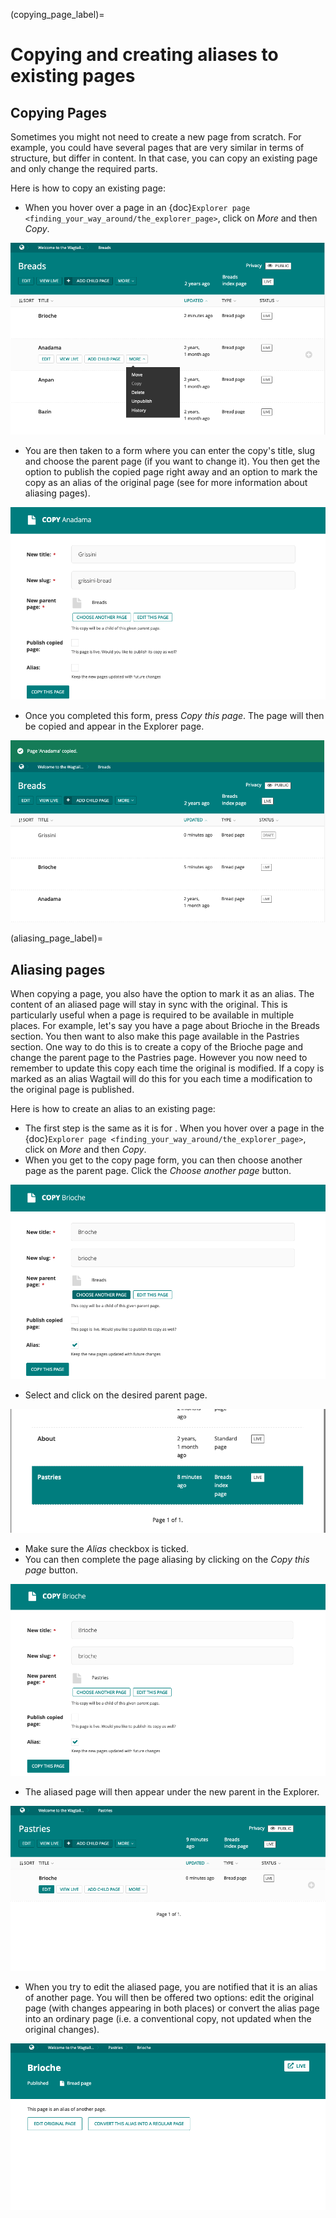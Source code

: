 (copying_page_label)=

# Copying and creating aliases to existing pages

## Copying Pages

Sometimes you might not need to create a new page from scratch. For example, you could have several pages that are very similar in terms of structure, but differ in content. In that case, you can copy an existing page and only change the required parts.

Here is how to copy an existing page:

-   When you hover over a page in an {doc}`Explorer page <finding_your_way_around/the_explorer_page>`, click on _More_ and then _Copy_.

![Copy action available when hovering over a page in an explorer page](../_static/images/screen12.6_1_copy_from_explorer_menu.png)

-   You are then taken to a form where you can enter the copy's title, slug and choose the parent page (if you want to change it). You then get the option to publish the copied page right away and an option to mark the copy as an alias of the original page (see [](aliasing_page_label) for more information about aliasing pages).

![Copy page form with the options to change the title, slug, parent page, published status and option to create an alias.](../_static/images/screen12.6_2_copy_input_information.png)

-   Once you completed this form, press _Copy this page_. The page will then be copied and appear in the Explorer page.

![Successful copying of a page results in it being available in the Explorer page.](../_static/images/screen12.6_3_copy_success.png)

(aliasing_page_label)=

## Aliasing pages

When copying a page, you also have the option to mark it as an alias. The content of an aliased page will stay in sync with the original. This is particularly useful when a page is required to be available in multiple places.
For example, let's say you have a page about Brioche in the Breads section. You then want to also make this page available in the Pastries section. One way to do this is to create a copy of the Brioche page and change the parent page to the Pastries page. However you now need to remember to update this copy each time the original is modified. If a copy is marked as an alias Wagtail will do this for you each time a modification to the original page is published.

Here is how to create an alias to an existing page:

-   The first step is the same as it is for [](copying_page_label). When you hover over a page in the {doc}`Explorer page <finding_your_way_around/the_explorer_page>`, click on _More_ and then _Copy_.
-   When you get to the copy page form, you can then choose another page as the parent page. Click the _Choose another page_ button.

![Clicking the choose another page button during the copy page form in order to change the parent of the copied page.](../_static/images/screen12.7_1_alias_choose_parent_page_button.png)

-   Select and click on the desired parent page.

![Selecting and clicking the desired parent page.](../_static/images/screen12.7_2_alias_choose_new_parent_page.png)

-   Make sure the _Alias_ checkbox is ticked.
-   You can then complete the page aliasing by clicking on the _Copy this page_ button.

![Clicking on the Copy this page button to confirm aliasing.](../_static/images/screen12.7_3_alias_confirm_changes.png)

-   The aliased page will then appear under the new parent in the Explorer.

![The aliased page appearing under the new parent page in the Explorer page.](../_static/images/screen12.7_3_alias_page_new_parent.png)

-   When you try to edit the aliased page, you are notified that it is an alias of another page. You will then be offered two options: edit the original page (with changes appearing in both places) or convert the alias page into an ordinary page (i.e. a conventional copy, not updated when the original changes).

![Editing an alias page notifies it is an alias and offers to either edit the original page or change the alias to an ordinary page.](../_static/images/screen12.7_4_alias_page_edit_notification.png)
